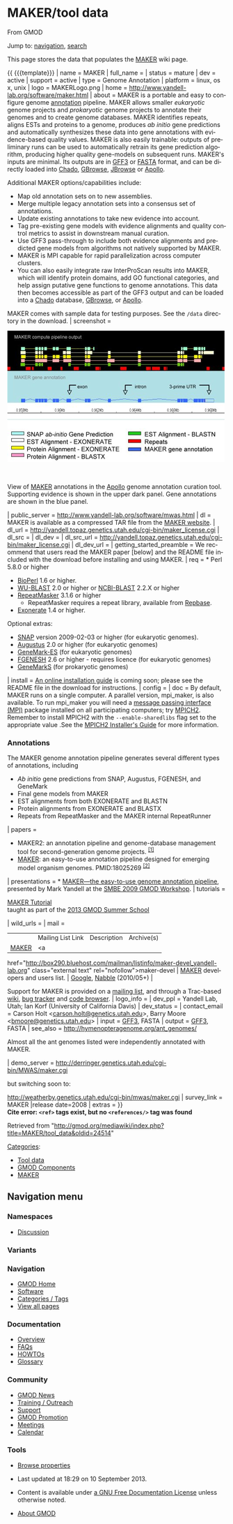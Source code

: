 <div id="mw-page-base" class="noprint">

</div>

<div id="mw-head-base" class="noprint">

</div>

<div id="content" class="mw-body" role="main">

<span id="top"></span>

<div id="mw-js-message" style="display:none;">

</div>



# <span dir="auto">MAKER/tool data</span>

<div id="bodyContent">

<div id="siteSub">

From GMOD

</div>

<div id="contentSub">

</div>

<div id="jump-to-nav" class="mw-jump">

Jump to: [navigation](#mw-navigation), [search](#p-search)

</div>

<div id="mw-content-text" class="mw-content-ltr" lang="en" dir="ltr">

  
This page stores the data that populates the [MAKER](../MAKER.1 "MAKER")
wiki page.

  
{{ {{{template}}} \| name = MAKER \| full_name = \| status = mature \|
dev = active \| support = active \| type = Genome Annotation \| platform
= linux, os x, unix \| logo = MAKERLogo.png \| home =
<a href="http://www.yandell-lab.org/software/maker.html"
class="external free"
rel="nofollow">http://www.yandell-lab.org/software/maker.html</a> \|
about = MAKER is a portable and easy to configure genome
[annotation](../Category%3AAnnotation "Category%3AAnnotation") pipeline.
MAKER allows smaller *eukaryotic* genome projects and *prokaryotic*
genome projects to annotate their genomes and to create genome
databases. MAKER identifies repeats, aligns ESTs and proteins to a
genome, produces *ab initio* gene predictions and automatically
synthesizes these data into gene annotations with evidence-based quality
values. MAKER is also easily trainable: outputs of preliminary runs can
be used to automatically retrain its gene prediction algorithm,
producing higher quality gene-models on subsequent runs. MAKER's inputs
are minimal. Its outputs are in [GFF3](../GFF3 "GFF3") or
[FASTA](../Glossary#FASTA "Glossary") format, and can be directly loaded
into <a href="../Chado" class="mw-redirect" title="Chado">Chado</a>,
[GBrowse](../GBrowse.1 "GBrowse"), [JBrowse](../JBrowse.1 "JBrowse") or
[Apollo](../Apollo.1 "Apollo").

Additional MAKER options/capabilities include:

- Map old annotation sets on to new assemblies.
- Merge multiple legacy annotation sets into a consensus set of
  annotations.
- Update existing annotations to take new evidence into account.
- Tag pre-existing gene models with evidence alignments and quality
  control metrics to assist in downstream manual curation.
- Use GFF3 pass-through to include both evidence alignments and
  predicted gene models from algorithms not natively supported by MAKER.
- MAKER is MPI capable for rapid parallelization across computer
  clusters.
- You can also easily integrate raw InterProScan results into MAKER,
  which will identify protein domains, add GO functional categories, and
  help assign putative gene functions to genome annotations. This data
  then becomes accessible as part of the GFF3 output and can be loaded
  into a <a href="../Chado" class="mw-redirect" title="Chado">Chado</a>
  database, [GBrowse](../GBrowse.1 "GBrowse"), or
  [Apollo](../Apollo.1 "Apollo").

MAKER comes with sample data for testing purposes. See the `/data`
directory in the download. \| screenshot =

<div class="thumb tnone">

<div class="thumbinner" style="width:502px;">

<a href="../File:MAKER_Apollo_view.jpg" class="image"><img
src="../../mediawiki/images/f/fb/MAKER_Apollo_view.jpg"
class="thumbimage" width="500" height="301" /></a>

<div class="thumbcaption">

<div class="magnify">

<a href="../File:MAKER_Apollo_view.jpg" class="internal"
title="Enlarge"><img
src="../../mediawiki/skins/common/images/magnify-clip.png" width="15"
height="11" /></a>

</div>

View of [MAKER](../MAKER.1 "MAKER") annotations in the
[Apollo](../Apollo.1 "Apollo") genome annotation curation tool.
Supporting evidence is shown in the upper dark panel. Gene annotations
are shown in the blue panel.

</div>

</div>

</div>

\| public_server =
<a href="http://www.yandell-lab.org/software/mwas.html"
class="external free"
rel="nofollow">http://www.yandell-lab.org/software/mwas.html</a> \| dl =
MAKER is available as a compressed TAR file from the
<a href="http://www.yandell-lab.org/software/maker.html"
class="external text" rel="nofollow">MAKER website</a>. \| dl_url = <a
href="http://yandell.topaz.genetics.utah.edu/cgi-bin/maker_license.cgi"
class="external free"
rel="nofollow">http://yandell.topaz.genetics.utah.edu/cgi-bin/maker_license.cgi</a>
\| dl_src = \| dl_dev = \| dl_src_url = <a
href="http://yandell.topaz.genetics.utah.edu/cgi-bin/maker_license.cgi"
class="external free"
rel="nofollow">http://yandell.topaz.genetics.utah.edu/cgi-bin/maker_license.cgi</a>
\| dl_dev_url = \| getting_started_preamble = We recommend that users
read the MAKER paper \[below\] and the README file included with the
download before installing and using MAKER. \| req = \* Perl 5.8.0 or
higher

- [BioPerl](../BioPerl "BioPerl") 1.6 or higher.
- <a href="http://blast.wustl.edu" class="external text"
  rel="nofollow">WU-BLAST</a> 2.0 or higher or
  <a href="http://www.ncbi.nlm.nih.gov/" class="external text"
  rel="nofollow">NCBI-BLAST</a> 2.2.X or higher
- <a href="http://www.repeatmasker.org/" class="external text"
  rel="nofollow">RepeatMasker</a> 3.1.6 or higher
  - RepeatMasker requires a repeat library, available from
    <a href="http://www.girinst.org/repbase/index.html"
    class="external text" rel="nofollow">Repbase</a>.
- <a
  href="http://www.animalgenome.org/bioinfo/resources/manuals/exonerate/"
  class="external text" rel="nofollow">Exonerate</a> 1.4 or higher.

Optional extras:

- <a href="http://korflab.ucdavis.edu/software.html" class="external text"
  rel="nofollow">SNAP</a> version 2009-02-03 or higher (for eukaryotic
  genomes).
- <a href="http://augustus.gobics.de" class="external text"
  rel="nofollow">Augustus</a> 2.0 or higher (for eukaryotic genomes)
- <a href="http://exon.biology.gatech.edu" class="external text"
  rel="nofollow">GeneMark-ES</a> (for eukaryotic genomes)
- <a href="http://www.softberry.com" class="external text"
  rel="nofollow">FGENESH</a> 2.6 or higher - requires licence (for
  eukaryotic genomes)
- <a href="http://exon.biology.gatech.edu" class="external text"
  rel="nofollow">GeneMarkS</a> (for prokaryotic genomes)

\| install =
<a href="http://www.yandell-lab.org/software/maker_install.html"
class="external text" rel="nofollow">An online installation guide</a> is
coming soon; please see the README file in the download for
instructions. \| config = \| doc = By default, MAKER runs on a single
computer. A parallel version, mpi_maker, is also available. To run
mpi_maker you will need a
<a href="http://en.wikipedia.org/wiki/Message_Passing_Interface"
class="external text" rel="nofollow">message passing interface (MPI)</a>
package installed on all participating computers; try
<a href="http://www.mcs.anl.gov/research/projects/mpich2/"
class="external text" rel="nofollow">MPICH2</a>. Remember to install
MPICH2 with the `--enable-sharedlibs` flag set to the appropriate value
.See the <a
href="http://www.mcs.anl.gov/research/projects/mpich2/documentation/index.php?s=docs"
class="external text" rel="nofollow">MPICH2 Installer's Guide</a> for
more information.

### <span id="Annotations" class="mw-headline">Annotations</span>

The MAKER genome annotation pipeline generates several different types
of annotations, including

- *Ab initio* gene predictions from SNAP, Augustus, FGENESH, and
  GeneMark
- Final gene models from MAKER
- EST alignments from both EXONERATE and BLASTN
- Protein alignments from EXONERATE and BLASTX
- Repeats from RepeatMasker and the MAKER internal RepeatRunner

\| papers =

- MAKER2: an annotation pipeline and genome-database management tool for
  second-generation genome projects.
  <sup>[\[1\]](#cite_note-PMID:22192575-1)</sup>
- [MAKER](../MAKER.1 "MAKER"): an easy-to-use annotation pipeline
  designed for emerging model organism genomes. <span class="Z3988"
  title="ctx_ver=Z39.88-2004&amp;rft_val_fmt=info%3Aofi%2Ffmt%3Akev%3Amtx%3Ajournal&amp;rfr_id=info%3Asid%2Focoins.info%3Agenerator&amp;rft.genre=article&amp;rft_id=info%3Apmid%2F18025269">PMID:18025269</span>
  <sup>[\[2\]](#cite_note-PMID:18025269-2)</sup>

\| presentations = \* [MAKER—the easy-to-use genome annotation
pipeline](../File:MAKERSMBE2009.pdf "File:MAKERSMBE2009.pdf"), presented
by Mark Yandell at the <a
href="http://ccg.biology.uiowa.edu/smbe/symposia.php?action=view&amp;sym_ID=27"
class="external text" rel="nofollow">SMBE 2009 GMOD Workshop</a>. \|
tutorials =

<a href="../MAKER_Tutorial" class="mw-redirect"
title="MAKER Tutorial">MAKER Tutorial</a>  
taught as part of the [2013 GMOD Summer
School](../2013_GMOD_Summer_School "2013 GMOD Summer School")

\| wild_urls = \| mail =

|  |  |  |  |
|----|----|----|----|
|  | Mailing List Link | Description | Archive(s) |
| [MAKER](../MAKER.1 "MAKER") | <a
href="http://box290.bluehost.com/mailman/listinfo/maker-devel_yandell-lab.org"
class="external text" rel="nofollow">maker-devel</a> | [MAKER](../MAKER.1 "MAKER") developers and users list. | <a href="http://groups.google.com/group/maker-devel?lnk=srg"
class="external text" rel="nofollow">Google</a>, <a href="http://gmod.827538.n3.nabble.com/MAKER-f815929.html"
class="external text" rel="nofollow">Nabble</a> (2010/05+) |

Support for MAKER is provided on a <a
href="http://box290.bluehost.com/mailman/listinfo/maker-devel_yandell-lab.org"
class="external text" rel="nofollow">mailing list</a>, and through a
Trac-based
<a href="http://malachite.genetics.utah.edu/projects/maker/wiki"
class="external text" rel="nofollow">wiki</a>,
<a href="http://malachite.genetics.utah.edu/projects/maker/report"
class="external text" rel="nofollow">bug tracker</a> and
<a href="http://malachite.genetics.utah.edu/projects/maker/browser"
class="external text" rel="nofollow">code browser</a>. \| logo_info = \|
dev_ppl = Yandell Lab, Utah; Ian Korf (University of California Davis)
\| dev_status = \| contact_email = Carson Holt
\<carson.holt@genetics.utah.edu\>, Barry Moore
\<bmoore@genetics.utah.edu\> \| input = [GFF3](../GFF3 "GFF3"), FASTA \|
output = [GFF3](../GFF3 "GFF3"), FASTA \| see_also =
<a href="http://hymenopteragenome.org/ant_genomes/"
class="external free"
rel="nofollow">http://hymenopteragenome.org/ant_genomes/</a>

Almost all the ant genomes listed were independently annotated with
MAKER.

\| demo_server =
<a href="http://derringer.genetics.utah.edu/cgi-bin/MWAS/maker.cgi"
class="external free"
rel="nofollow">http://derringer.genetics.utah.edu/cgi-bin/MWAS/maker.cgi</a>

but switching soon to:

<a href="http://weatherby.genetics.utah.edu/cgi-bin/mwas/maker.cgi"
class="external free"
rel="nofollow">http://weatherby.genetics.utah.edu/cgi-bin/mwas/maker.cgi</a>
\| survey_link = MAKER \|release date=2008 \| extras = }}  
**Cite error: `<ref>` tags exist, but no `<references/>` tag was found**

</div>

<div class="printfooter">

Retrieved from
"<http://gmod.org/mediawiki/index.php?title=MAKER/tool_data&oldid=24514>"

</div>

<div id="catlinks" class="catlinks">

<div id="mw-normal-catlinks" class="mw-normal-catlinks">

[Categories](../Special%3ACategories "Special%3ACategories"):

- [Tool data](../Category%3ATool_data "Category%3ATool data")
- [GMOD
  Components](../Category%3AGMOD_Components "Category%3AGMOD Components")
- [MAKER](../Category%3AMAKER "Category%3AMAKER")

</div>

</div>

<div class="visualClear">

</div>

</div>

</div>

<div id="mw-navigation">

## Navigation menu

<div id="mw-head">



<div id="left-navigation">

<div id="p-namespaces" class="vectorTabs" role="navigation"
aria-labelledby="p-namespaces-label">

### Namespaces


- <span id="ca-talk"><a
  href="http://gmod.org/mediawiki/index.php?title=Talk:MAKER/tool_data&amp;action=edit&amp;redlink=1"
  accesskey="t"
  title="Discussion about the content page [t]">Discussion</a></span>

</div>

<div id="p-variants" class="vectorMenu emptyPortlet" role="navigation"
aria-labelledby="p-variants-label">

### 

### Variants[](#)

<div class="menu">

</div>

</div>

</div>





</div>

</div>

</div>

<div id="mw-panel">

<div id="p-logo" role="banner">

<a href="../Main_Page"
style="background-image: url(../../images/GMOD-cogs.png);"
title="Visit the main page"></a>

</div>

<div id="p-Navigation" class="portal" role="navigation"
aria-labelledby="p-Navigation-label">

### Navigation

<div class="body">

- <span id="n-GMOD-Home">[GMOD Home](../Main_Page)</span>
- <span id="n-Software">[Software](../GMOD_Components)</span>
- <span id="n-Categories-.2F-Tags">[Categories /
  Tags](../Categories)</span>
- <span id="n-View-all-pages">[View all
  pages](../Special:AllPages)</span>

</div>

</div>

<div id="p-Documentation" class="portal" role="navigation"
aria-labelledby="p-Documentation-label">

### Documentation

<div class="body">

- <span id="n-Overview">[Overview](../Overview)</span>
- <span id="n-FAQs">[FAQs](../Category%3AFAQ)</span>
- <span id="n-HOWTOs">[HOWTOs](../Category%3AHOWTO)</span>
- <span id="n-Glossary">[Glossary](../Glossary)</span>

</div>

</div>

<div id="p-Community" class="portal" role="navigation"
aria-labelledby="p-Community-label">

### Community

<div class="body">

- <span id="n-GMOD-News">[GMOD News](../GMOD_News)</span>
- <span id="n-Training-.2F-Outreach">[Training /
  Outreach](../Training_and_Outreach)</span>
- <span id="n-Support">[Support](../Support)</span>
- <span id="n-GMOD-Promotion">[GMOD Promotion](../GMOD_Promotion)</span>
- <span id="n-Meetings">[Meetings](../Meetings)</span>
- <span id="n-Calendar">[Calendar](../Calendar)</span>

</div>

</div>

<div id="p-tb" class="portal" role="navigation"
aria-labelledby="p-tb-label">

### Tools

<div class="body">


- <span id="t-smwbrowselink"><a href="../Special%3ABrowse/MAKER-2Ftool_data" rel="smw-browse">Browse
  properties</a></span>


</div>

</div>

</div>

</div>

<div id="footer" role="contentinfo">

- <span id="footer-info-lastmod">Last updated at 18:29 on 10 September
  2013.</span>
<!-- - <span id="footer-info-viewcount">26,050 page views.</span> -->
- <span id="footer-info-copyright">Content is available under
  <a href="http://www.gnu.org/licenses/fdl-1.3.html" class="external"
  rel="nofollow">a GNU Free Documentation License</a> unless otherwise
  noted.</span>

<!-- -->

- <span id="footer-places-about">[About
  GMOD](../GMOD%3AAbout "GMOD%3AAbout")</span>

<!-- -->






</div>

